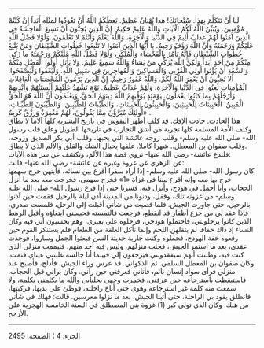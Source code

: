 ------------------------------------------------------------------------

لَنا أَنْ نَتَكَلَّمَ بِهذا. سُبْحانَكَ! هذا بُهْتانٌ عَظِيمٌ. يَعِظُكُمُ اللَّهُ أَنْ تَعُودُوا لِمِثْلِهِ
أَبَداً إِنْ كُنْتُمْ مُؤْمِنِينَ. وَيُبَيِّنُ اللَّهُ لَكُمُ الْآياتِ وَاللَّهُ عَلِيمٌ حَكِيمٌ. إِنَّ الَّذِينَ
يُحِبُّونَ أَنْ تَشِيعَ الْفاحِشَةُ فِي الَّذِينَ آمَنُوا لَهُمْ عَذابٌ أَلِيمٌ فِي الدُّنْيا وَالْآخِرَةِ،
وَاللَّهُ يَعْلَمُ وَأَنْتُمْ لا تَعْلَمُونَ. وَلَوْلا فَضْلُ اللَّهِ عَلَيْكُمْ وَرَحْمَتُهُ وَأَنَّ اللَّهَ رَؤُفٌ
رَحِيمٌ. يا أَيُّهَا الَّذِينَ آمَنُوا لا تَتَّبِعُوا خُطُواتِ الشَّيْطانِ وَمَنْ يَتَّبِعْ خُطُواتِ الشَّيْطانِ
فَإِنَّهُ يَأْمُرُ بِالْفَحْشاءِ وَالْمُنْكَرِ، وَلَوْلا فَضْلُ اللَّهِ عَلَيْكُمْ وَرَحْمَتُهُ ما زَكى مِنْكُمْ مِنْ
أَحَدٍ أَبَداً وَلكِنَّ اللَّهَ يُزَكِّي مَنْ يَشاءُ وَاللَّهُ سَمِيعٌ عَلِيمٌ. وَلا يَأْتَلِ أُولُوا الْفَضْلِ
مِنْكُمْ وَالسَّعَةِ أَنْ يُؤْتُوا أُولِي الْقُرْبى وَالْمَساكِينَ وَالْمُهاجِرِينَ فِي سَبِيلِ اللَّهِ.
وَلْيَعْفُوا وَلْيَصْفَحُوا. أَلا تُحِبُّونَ أَنْ يَغْفِرَ اللَّهُ لَكُمْ. وَاللَّهُ غَفُورٌ رَحِيمٌ. إِنَّ الَّذِينَ
يَرْمُونَ الْمُحْصَناتِ الْغافِلاتِ الْمُؤْمِناتِ لُعِنُوا فِي الدُّنْيا وَالْآخِرَةِ، وَلَهُمْ عَذابٌ
عَظِيمٌ. يَوْمَ تَشْهَدُ عَلَيْهِمْ أَلْسِنَتُهُمْ وَأَيْدِيهِمْ وَأَرْجُلُهُمْ بِما كانُوا يَعْمَلُونَ. يَوْمَئِذٍ
يُوَفِّيهِمُ اللَّهُ دِينَهُمُ الْحَقَّ، وَيَعْلَمُونَ أَنَّ اللَّهَ هُوَ الْحَقُّ الْمُبِينُ. الْخَبِيثاتُ
لِلْخَبِيثِينَ، وَالْخَبِيثُونَ لِلْخَبِيثاتِ، وَالطَّيِّباتُ لِلطَّيِّبِينَ، وَالطَّيِّبُونَ لِلطَّيِّباتِ، أُولئِكَ
مُبَرَّؤُنَ مِمَّا يَقُولُونَ، لَهُمْ مَغْفِرَةٌ وَرِزْقٌ كَرِيمٌ» ..  
هذا الحادث. حادث الإفك. قد كلف أطهر النفوس في تاريخ البشرية كلها آلاما
لا تطاق وكلف الأمة المسلمة كلها تجربة من أشق التجارب في تاريخها الطويل
وعلق قلب رسول الله- صلى الله عليه وسلم- وقلب زوجه عائشة التي يحبها، وقلب
أبي بكر الصديق وزوجه، وقلب صفوان بن المعطل.. شهرا كاملا. علقها بحبال
الشك والقلق والألم الذي لا يطاق.  
فلندع عائشة- رضي الله عنها- تروي قصة هذا الألم، وتكشف عن سر هذه
الآيات:  
عن الزهري عن عروة وغيره عن عائشة- رضي الله عنها- قالت:  
كان رسول الله- صلى الله عليه وسلم- إذا أراد سفرا أقرع بين نسائه، فأيتهن
خرج سهمها خرج بها معه وإنه أقرع بيننا في غزاة «1» فخرج سهمي، فخرجت معه
بعد ما أنزل الحجاب، وأنا أحمل في هودج، وأنزل فيه. فسرنا حتى إذا فرغ رسول
الله- صلى الله عليه وسلم- من غزوته تلك، وقفل، ودنونا من المدينة آذن ليلة
بالرحيل فقمت حين آذنوا بالرحيل، حتى جاوزت الجيش. فلما قضيت من شأني أقبلت
إلى الرحل، فلمست صدري، فإذا عقد لي من جزع أظفار قد انقطع، فرجعت فالتمسته
فحبسني ابتغاؤه وأقبل الرهط الذين كانوا يرحلونني، فاحتملوا هودجي، فرحلوه
على بعيري، وهم يحسبون أني فيه وكان النساء إذ ذاك خفافا لم يثقلهن اللحم
وإنما نأكل العلقة من الطعام فلم يستنكر القوم حين رفعوه خفة الهودج،
فحملوه وكنت جارية حديثة السن فبعثوا الجمل وساروا، فوجدت عقدي، بعد ما
استمر الجيش، فجئت منزلهم، وليس فيه أحد منهم، فتيممت منزلي الذي كنت فيه،
وظننت أنهم سيفقدونني فيرجعون إلي فبينما أنا جالسة غلبتني عيناي فنمت.
وكان صفوان بن المعطل السلمي. ثم الذكواني. قد عرس وراء الجيش، فأدلج،
فأصبح عند منزلي فرأى سواد إنسان نائم، فأتاني فعرفني حين رآني. وكان يراني
قبل الحجاب. فاستيقظت باسترجاعه حين عرفني، فخمرت وجهي بجلبابي والله ما
يكلمني بكلمة، ولا سمعت منه كلمة غير استرجاعه وهوى حتى أناخ راحلته، فوطئ
على يديها، فركبتها، فانطلق يقود بي الراحلة، حتى أتينا الجيش، بعد ما
نزلوا معرسين. قالت: فهلك في شأني من هلك. وكان الذي تولى كبر (1) غزوة بني
المصطلق في السنة الخامسة الهجرية على الأرجح.

------------------------------------------------------------------------

الجزء: 4 ¦ الصفحة: 2495
